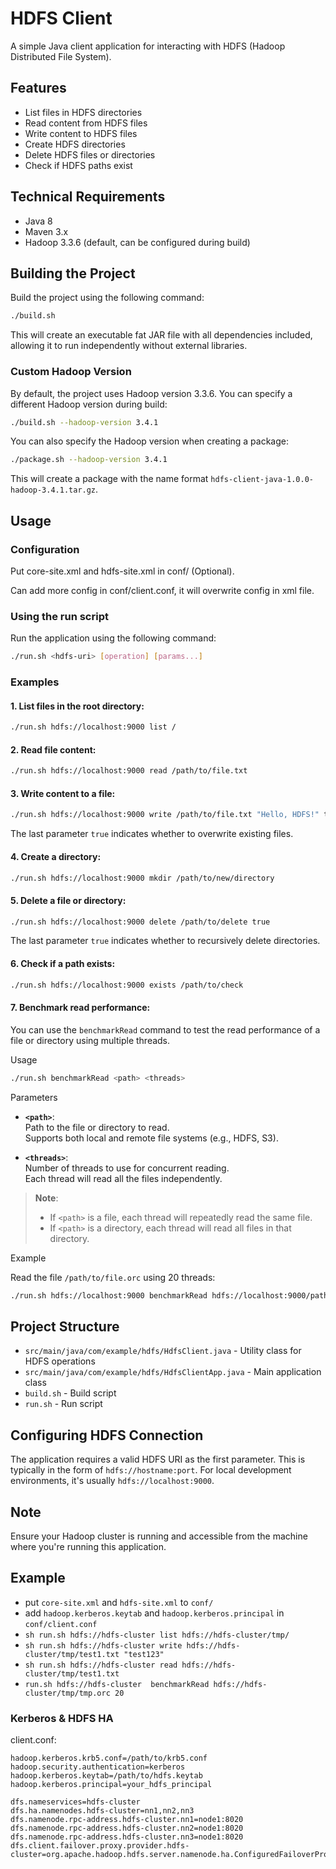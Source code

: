 # HDFS Client

A simple Java client application for interacting with HDFS (Hadoop Distributed File System).

## Features

- List files in HDFS directories
- Read content from HDFS files
- Write content to HDFS files
- Create HDFS directories
- Delete HDFS files or directories
- Check if HDFS paths exist

## Technical Requirements

- Java 8
- Maven 3.x
- Hadoop 3.3.6 (default, can be configured during build)

## Building the Project

Build the project using the following command:

```bash
./build.sh
```

This will create an executable fat JAR file with all dependencies included, allowing it to run independently without external libraries.

### Custom Hadoop Version

By default, the project uses Hadoop version 3.3.6. You can specify a different Hadoop version during build:

```bash
./build.sh --hadoop-version 3.4.1
```

You can also specify the Hadoop version when creating a package:

```bash
./package.sh --hadoop-version 3.4.1
```

This will create a package with the name format `hdfs-client-java-1.0.0-hadoop-3.4.1.tar.gz`.

## Usage

### Configuration
Put core-site.xml and hdfs-site.xml in conf/ (Optional).

Can add more config in conf/client.conf, it will overwrite config in xml file.

### Using the run script

Run the application using the following command:

```bash
./run.sh <hdfs-uri> [operation] [params...]
```

### Examples

#### 1. List files in the root directory:

```bash
./run.sh hdfs://localhost:9000 list /
```

#### 2. Read file content:

```bash
./run.sh hdfs://localhost:9000 read /path/to/file.txt
```

#### 3. Write content to a file:

```bash
./run.sh hdfs://localhost:9000 write /path/to/file.txt "Hello, HDFS!" true
```
The last parameter `true` indicates whether to overwrite existing files.

#### 4. Create a directory:

```bash
./run.sh hdfs://localhost:9000 mkdir /path/to/new/directory
```

#### 5. Delete a file or directory:

```bash
./run.sh hdfs://localhost:9000 delete /path/to/delete true
```
The last parameter `true` indicates whether to recursively delete directories.

#### 6. Check if a path exists:

```bash
./run.sh hdfs://localhost:9000 exists /path/to/check
```

#### 7. Benchmark read performance:
   You can use the `benchmarkRead` command to test the read performance of a file or directory using multiple threads.

Usage

```bash
./run.sh benchmarkRead <path> <threads>
```

Parameters

- **`<path>`**:  
  Path to the file or directory to read.  
  Supports both local and remote file systems (e.g., HDFS, S3).

- **`<threads>`**:  
  Number of threads to use for concurrent reading.  
  Each thread will read all the files independently.

> **Note**:
> - If `<path>` is a file, each thread will repeatedly read the same file.
> - If `<path>` is a directory, each thread will read all files in that directory.

 Example

Read the file `/path/to/file.orc` using 20 threads:

```bash
./run.sh hdfs://localhost:9000 benchmarkRead hdfs://localhost:9000/path/to/file.orc 20
```


## Project Structure

- `src/main/java/com/example/hdfs/HdfsClient.java` - Utility class for HDFS operations
- `src/main/java/com/example/hdfs/HdfsClientApp.java` - Main application class
- `build.sh` - Build script
- `run.sh` - Run script

## Configuring HDFS Connection

The application requires a valid HDFS URI as the first parameter. This is typically in the form of `hdfs://hostname:port`. For local development environments, it's usually `hdfs://localhost:9000`.

## Note

Ensure your Hadoop cluster is running and accessible from the machine where you're running this application. 

## Example

- put `core-site.xml` and `hdfs-site.xml` to `conf/`
- add `hadoop.kerberos.keytab` and `hadoop.kerberos.principal` in `conf/client.conf`
- `sh run.sh hdfs://hdfs-cluster list hdfs://hdfs-cluster/tmp/`
- `sh run.sh hdfs://hdfs-cluster write hdfs://hdfs-cluster/tmp/test1.txt "test123"`
- `sh run.sh hdfs://hdfs-cluster read hdfs://hdfs-cluster/tmp/test1.txt`
- `run.sh hdfs://hdfs-cluster  benchmarkRead hdfs://hdfs-cluster/tmp/tmp.orc 20`

### Kerberos & HDFS HA

client.conf:

```
hadoop.kerberos.krb5.conf=/path/to/krb5.conf
hadoop.security.authentication=kerberos
hadoop.kerberos.keytab=/path/to/hdfs.keytab
hadoop.kerberos.principal=your_hdfs_principal

dfs.nameservices=hdfs-cluster
dfs.ha.namenodes.hdfs-cluster=nn1,nn2,nn3
dfs.namenode.rpc-address.hdfs-cluster.nn1=node1:8020
dfs.namenode.rpc-address.hdfs-cluster.nn2=node1:8020
dfs.namenode.rpc-address.hdfs-cluster.nn3=node1:8020
dfs.client.failover.proxy.provider.hdfs-cluster=org.apache.hadoop.hdfs.server.namenode.ha.ConfiguredFailoverProxyProvider
```
